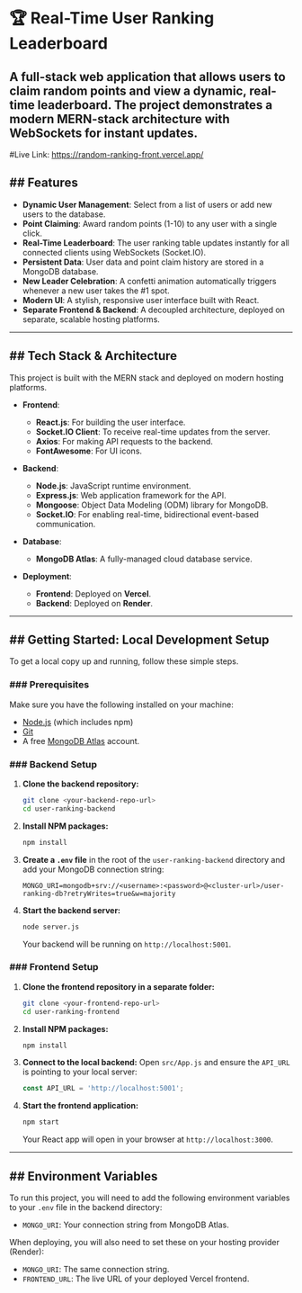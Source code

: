 # 🏆 Real-Time User Ranking Leaderboard

A full-stack web application that allows users to claim random points and view a dynamic, real-time leaderboard. The project demonstrates a modern MERN-stack architecture with WebSockets for instant updates.
---

#Live Link: https://random-ranking-front.vercel.app/
## ## Features

* **Dynamic User Management**: Select from a list of users or add new users to the database.
* **Point Claiming**: Award random points (1-10) to any user with a single click.
* **Real-Time Leaderboard**: The user ranking table updates instantly for all connected clients using WebSockets (Socket.IO).
* **Persistent Data**: User data and point claim history are stored in a MongoDB database.
* **New Leader Celebration**: A confetti animation automatically triggers whenever a new user takes the #1 spot.
* **Modern UI**: A stylish, responsive user interface built with React.
* **Separate Frontend & Backend**: A decoupled architecture, deployed on separate, scalable hosting platforms.

---

## ## Tech Stack & Architecture

This project is built with the MERN stack and deployed on modern hosting platforms.

* **Frontend**:
    * **React.js**: For building the user interface.
    * **Socket.IO Client**: To receive real-time updates from the server.
    * **Axios**: For making API requests to the backend.
    * **FontAwesome**: For UI icons.

* **Backend**:
    * **Node.js**: JavaScript runtime environment.
    * **Express.js**: Web application framework for the API.
    * **Mongoose**: Object Data Modeling (ODM) library for MongoDB.
    * **Socket.IO**: For enabling real-time, bidirectional event-based communication.

* **Database**:
    * **MongoDB Atlas**: A fully-managed cloud database service.

* **Deployment**:
    * **Frontend**: Deployed on **Vercel**.
    * **Backend**: Deployed on **Render**.

---

## ## Getting Started: Local Development Setup

To get a local copy up and running, follow these simple steps.

### ### Prerequisites

Make sure you have the following installed on your machine:
* [Node.js](https://nodejs.org/) (which includes npm)
* [Git](https://git-scm.com/)
* A free [MongoDB Atlas](https://www.mongodb.com/cloud/atlas/register) account.

### ### Backend Setup

1.  **Clone the backend repository:**
    ```bash
    git clone <your-backend-repo-url>
    cd user-ranking-backend
    ```

2.  **Install NPM packages:**
    ```bash
    npm install
    ```

3.  **Create a `.env` file** in the root of the `user-ranking-backend` directory and add your MongoDB connection string:
    ```
    MONGO_URI=mongodb+srv://<username>:<password>@<cluster-url>/user-ranking-db?retryWrites=true&w=majority
    ```

4.  **Start the backend server:**
    ```bash
    node server.js
    ```
    Your backend will be running on `http://localhost:5001`.

### ### Frontend Setup

1.  **Clone the frontend repository in a separate folder:**
    ```bash
    git clone <your-frontend-repo-url>
    cd user-ranking-frontend
    ```

2.  **Install NPM packages:**
    ```bash
    npm install
    ```

3.  **Connect to the local backend:**
    Open `src/App.js` and ensure the `API_URL` is pointing to your local server:
    ```javascript
    const API_URL = 'http://localhost:5001';
    ```

4.  **Start the frontend application:**
    ```bash
    npm start
    ```
    Your React app will open in your browser at `http://localhost:3000`.

---

## ## Environment Variables

To run this project, you will need to add the following environment variables to your `.env` file in the backend directory:

* `MONGO_URI`: Your connection string from MongoDB Atlas.

When deploying, you will also need to set these on your hosting provider (Render):

* `MONGO_URI`: The same connection string.
* `FRONTEND_URL`: The live URL of your deployed Vercel frontend.
